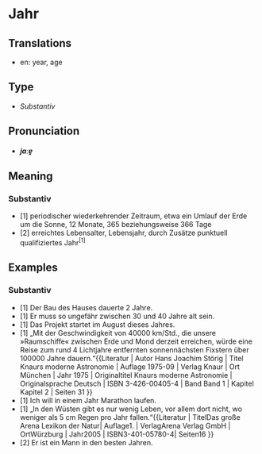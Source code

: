 # Jahr
## Translations
- en: year, age
## Type
- _Substantiv_
## Pronunciation
- **_jaːɐ̯_**
## Meaning
### Substantiv
- [1] periodischer wiederkehrender Zeitraum, etwa ein Umlauf der Erde um die Sonne, 12 Monate, 365 beziehungsweise 366 Tage
- [2] erreichtes Lebensalter, Lebensjahr, durch Zusätze punktuell qualifiziertes Jahr<sup>[1]</sup>
## Examples
### Substantiv
- [1] Der Bau des Hauses dauerte 2 Jahre.
- [1] Er muss so ungefähr zwischen 30 und 40 Jahre alt sein.
- [1] Das Projekt startet im August dieses Jahres.
- [1] „Mit der Geschwindigkeit von 40000 km/Std., die unsere »Raumschiffe« zwischen Erde und Mond derzeit erreichen, würde eine Reise zum rund 4 Lichtjahre entfernten sonnennächsten Fixstern über 100000 Jahre dauern.“<ref>{{Literatur | Autor  Hans Joachim Störig | Titel  Knaurs moderne Astronomie | Auflage  1975-09 | Verlag  Knaur | Ort  München | Jahr  1975 | Originaltitel  Knaurs moderne Astronomie | Originalsprache  Deutsch | ISBN  3-426-00405-4 | Band  Band 1 | Kapitel  Kapitel 2 | Seiten  31 }}</ref>
- [1] Ich will in einem Jahr Marathon laufen.
- [1] „In den Wüsten gibt es nur wenig Leben, vor allem dort nicht, wo weniger als 5 cm Regen pro Jahr fallen.“<ref>{{Literatur | TitelDas große Arena Lexikon der Natur| Auflage1. | VerlagArena Verlag GmbH | OrtWürzburg | Jahr2005 | ISBN3-401-05780-4| Seiten16 }}</ref>
- [2] Er ist ein Mann in den besten Jahren.

